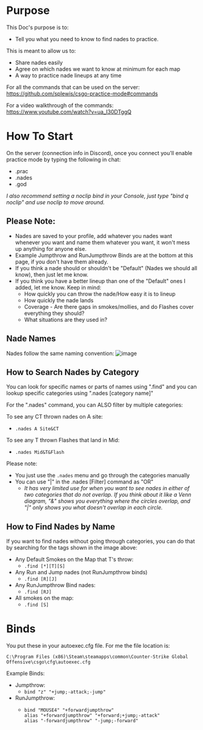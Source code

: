 # Purpose
This Doc's purpose is to:
* Tell you what you need to know to find nades to practice. 

This is meant to allow us to:
* Share nades easily
* Agree on which nades we want to know at minimum for each map
* A way to practice nade lineups at any time

For all the commands that can be used on the server: https://github.com/splewis/csgo-practice-mode#commands

For a video walkthrough of the commands: https://www.youtube.com/watch?v=ua_I30DTggQ 

# How To Start
On the server (connection info in Discord), once you connect you'll enable practice mode by typing the following in chat:
* .prac
* .nades
* .god

*I also recommend setting a noclip bind in your Console, just type "bind q noclip" and use noclip to move around.* 

## Please Note:
* Nades are saved to your profile, add whatever you nades want whenever you want and name them whatever you want, it won't mess up anything for anyone else.
* Example Jumpthrow and RunJumpthrow Binds are at the bottom at this page, if you don't have them already.
* If you think a nade should or shouldn't be "Default" (Nades we should all know), then just let me know.
* If you think you have a better lineup than one of the "Default" ones I added, let me know. Keep in mind:
  * How quickly you can throw the nade/How easy it is to lineup
  * How quickly the nade lands
  * Coverage - Are there gaps in smokes/mollies, and do Flashes cover everything they should?
  * What situations are they used in?
## Nade Names
Nades follow the same naming convention:
![image](https://user-images.githubusercontent.com/54295136/213258993-a74a7720-6306-44c3-b8c9-fee9b148a971.png)

## How to Search Nades by Category
You can look for specific names or parts of names using ".find" and you can lookup specific categories using ".nades [category name]" 

For the ".nades" command, you can ALSO filter by multiple categories:

To see any CT thrown nades on A site:
* ```.nades A Site&CT```

To see any T thrown Flashes that land in Mid:
* ```.nades Mid&T&Flash```

Please note: 
* You just use the ```.nades``` menu and go through the categories manually
* You can use "|" in the .nades [Filter] command as "OR"
  * *It has very limited use for when you want to see nades in either of two categories that do not overlap. If you think about it like a Venn diagram, "&" shows you everything where the circles overlap, and "|" only shows you what doesn't overlap in each circle.*

## How to Find Nades by Name

If you want to find nades without going through categories, you can do that by searching for the tags shown in the image above:
* Any Default Smokes on the Map that T's throw:
  * ```.find [*][T][S]```
* Any Run and Jump nades (not RunJumpthrow binds)
  * ```.find [R][J]```
* Any RunJumpthrow Bind nades:
  * ```.find [RJ]```
* All smokes on the map:
  * ```.find [S]```
  
# Binds

You put these in your autoexec.cfg file. For me the file location is: 

```C:\Program Files (x86)\Steam\steamapps\common\Counter-Strike Global Offensive\csgo\cfg\autoexec.cfg```

Example Binds:
* Jumpthrow:
  * ```bind "z" "+jump;-attack;-jump"```
* RunJumpthrow:
  * ```
    bind "MOUSE4" "+forwardjumpthrow"
    alias "+forwardjumpthrow" "+forward;+jump;-attack"
    alias "-forwardjumpthrow" "-jump;-forward"
    ```
